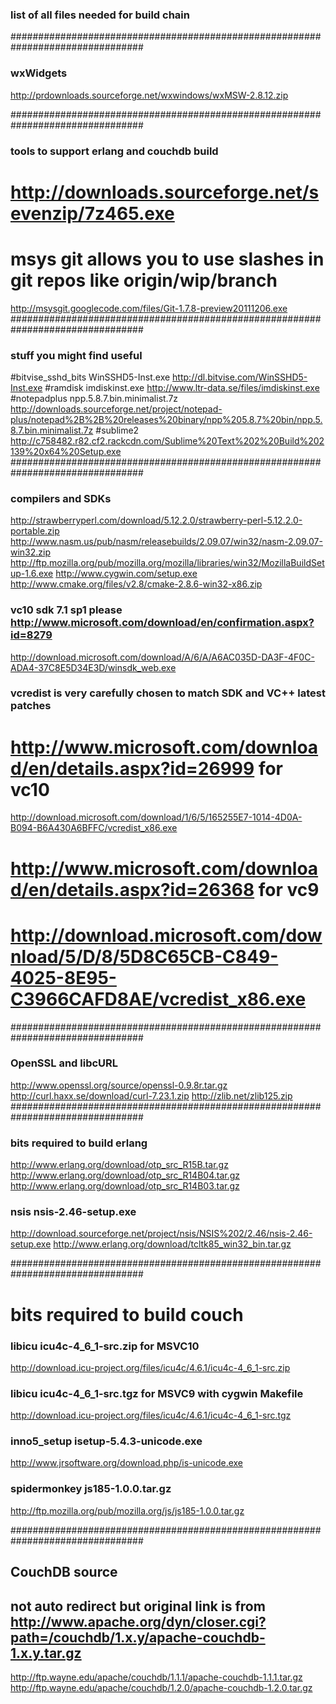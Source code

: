 ### list of all files needed for build chain ###################################
################################################################################
### wxWidgets
http://prdownloads.sourceforge.net/wxwindows/wxMSW-2.8.12.zip

################################################################################
### tools to support erlang and couchdb build
# http://downloads.sourceforge.net/sevenzip/7z465.exe
# msys git allows you to use slashes in git repos like origin/wip/branch
http://msysgit.googlecode.com/files/Git-1.7.8-preview20111206.exe
################################################################################
### stuff you might find useful
#bitvise_sshd_bits		WinSSHD5-Inst.exe	http://dl.bitvise.com/WinSSHD5-Inst.exe
#ramdisk	imdiskinst.exe	http://www.ltr-data.se/files/imdiskinst.exe
#notepadplus	npp.5.8.7.bin.minimalist.7z http://downloads.sourceforge.net/project/notepad-plus/notepad%2B%2B%20releases%20binary/npp%205.8.7%20bin/npp.5.8.7.bin.minimalist.7z
#sublime2       http://c758482.r82.cf2.rackcdn.com/Sublime%20Text%202%20Build%202139%20x64%20Setup.exe
################################################################################
### compilers and SDKs
http://strawberryperl.com/download/5.12.2.0/strawberry-perl-5.12.2.0-portable.zip
http://www.nasm.us/pub/nasm/releasebuilds/2.09.07/win32/nasm-2.09.07-win32.zip
http://ftp.mozilla.org/pub/mozilla.org/mozilla/libraries/win32/MozillaBuildSetup-1.6.exe
http://www.cygwin.com/setup.exe
http://www.cmake.org/files/v2.8/cmake-2.8.6-win32-x86.zip
### vc10 sdk 7.1 sp1 please http://www.microsoft.com/download/en/confirmation.aspx?id=8279
http://download.microsoft.com/download/A/6/A/A6AC035D-DA3F-4F0C-ADA4-37C8E5D34E3D/winsdk_web.exe
### vcredist is very carefully chosen to match SDK and VC++ latest patches
# http://www.microsoft.com/download/en/details.aspx?id=26999 for vc10
http://download.microsoft.com/download/1/6/5/165255E7-1014-4D0A-B094-B6A430A6BFFC/vcredist_x86.exe
# http://www.microsoft.com/download/en/details.aspx?id=26368 for vc9
# http://download.microsoft.com/download/5/D/8/5D8C65CB-C849-4025-8E95-C3966CAFD8AE/vcredist_x86.exe
################################################################################
### OpenSSL and libcURL
http://www.openssl.org/source/openssl-0.9.8r.tar.gz
http://curl.haxx.se/download/curl-7.23.1.zip
http://zlib.net/zlib125.zip
################################################################################
### bits required to build erlang
http://www.erlang.org/download/otp_src_R15B.tar.gz
http://www.erlang.org/download/otp_src_R14B04.tar.gz
http://www.erlang.org/download/otp_src_R14B03.tar.gz
### nsis	nsis-2.46-setup.exe
http://download.sourceforge.net/project/nsis/NSIS%202/2.46/nsis-2.46-setup.exe
http://www.erlang.org/download/tcltk85_win32_bin.tar.gz

################################################################################
# bits required to build couch
### libicu	icu4c-4_6_1-src.zip for MSVC10
http://download.icu-project.org/files/icu4c/4.6.1/icu4c-4_6_1-src.zip
### libicu	icu4c-4_6_1-src.tgz for MSVC9 with cygwin Makefile
http://download.icu-project.org/files/icu4c/4.6.1/icu4c-4_6_1-src.tgz
### inno5_setup	isetup-5.4.3-unicode.exe
http://www.jrsoftware.org/download.php/is-unicode.exe
### spidermonkey    js185-1.0.0.tar.gz
http://ftp.mozilla.org/pub/mozilla.org/js/js185-1.0.0.tar.gz

################################################################################
## CouchDB source
## not auto redirect but original link is from http://www.apache.org/dyn/closer.cgi?path=/couchdb/1.x.y/apache-couchdb-1.x.y.tar.gz
http://ftp.wayne.edu/apache/couchdb/1.1.1/apache-couchdb-1.1.1.tar.gz
http://ftp.wayne.edu/apache/couchdb/1.2.0/apache-couchdb-1.2.0.tar.gz

